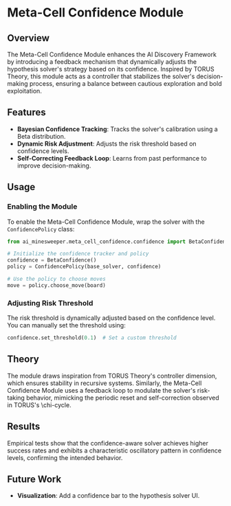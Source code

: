# Meta-Cell Confidence Module

## Overview
The Meta-Cell Confidence Module enhances the AI Discovery Framework by introducing a feedback mechanism that dynamically adjusts the hypothesis solver's strategy based on its confidence. Inspired by TORUS Theory, this module acts as a controller that stabilizes the solver's decision-making process, ensuring a balance between cautious exploration and bold exploitation.

## Features
- **Bayesian Confidence Tracking**: Tracks the solver's calibration using a Beta distribution.
- **Dynamic Risk Adjustment**: Adjusts the risk threshold based on confidence levels.
- **Self-Correcting Feedback Loop**: Learns from past performance to improve decision-making.

## Usage
### Enabling the Module
To enable the Meta-Cell Confidence Module, wrap the solver with the `ConfidencePolicy` class:

```python
from ai_minesweeper.meta_cell_confidence.confidence import BetaConfidence, ConfidencePolicy

# Initialize the confidence tracker and policy
confidence = BetaConfidence()
policy = ConfidencePolicy(base_solver, confidence)

# Use the policy to choose moves
move = policy.choose_move(board)
```

### Adjusting Risk Threshold
The risk threshold is dynamically adjusted based on the confidence level. You can manually set the threshold using:

```python
confidence.set_threshold(0.1)  # Set a custom threshold
```

## Theory
The module draws inspiration from TORUS Theory's controller dimension, which ensures stability in recursive systems. Similarly, the Meta-Cell Confidence Module uses a feedback loop to modulate the solver's risk-taking behavior, mimicking the periodic reset and self-correction observed in TORUS's \\chi-cycle.

## Results
Empirical tests show that the confidence-aware solver achieves higher success rates and exhibits a characteristic oscillatory pattern in confidence levels, confirming the intended behavior.

## Future Work
- **Visualization**: Add a confidence bar to the hypothesis solver UI.
